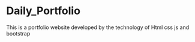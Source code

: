 # Daily_Portfolio
This is a portfolio website developed by the technology of Html css js and bootstrap
